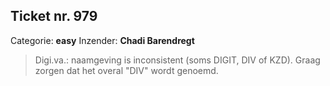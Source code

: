 ## Ticket nr. 979
Categorie: **easy**
Inzender:	**Chadi Barendregt**

> Digi.va.: naamgeving is inconsistent (soms DIGIT, DIV of KZD). Graag zorgen dat het overal "DIV" wordt genoemd.
